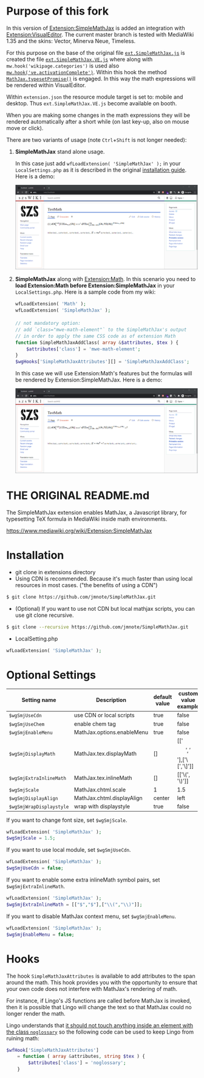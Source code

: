 # Purpose of this fork 

In this version of [Extension:SimpleMathJax](https://www.mediawiki.org/wiki/Extension:SimpleMathJax) is added an integration with [Extension:VisualEditor](https://www.mediawiki.org/wiki/Extension:VisualEditor). The current master branch is tested with MediaWiki 1.35 and the skins: Vector, Minerva Neue, Timeless.

For this purpose on the base of the original file [`ext.SimpleMathJax.js`](resources/ext.SimpleMathJax.js) is created the file [`ext.SimpleMathJax.VE.js`](resources/ext.SimpleMathJax.VE.js) where along with `mw.hook('wikipage.categories')` is used also [`mw.hook('ve.activationComplete')`](https://www.mediawiki.org/wiki/VisualEditor/Gadgets#Running_code_after_VisualEditor_is_activated). Within this hook the method [`MathJax.typesetPromise()`](http://docs.mathjax.org/en/latest/web/typeset.html) is engaged. 
In this way the math expressions will be rendered within VisualEditor. 

Within `extension.json` the resource module target is set to: mobile and desktop. Thus `ext.SimpleMathJax.VE.js` become available on booth.

When you are making some changes in the math expressions they will be rendered automatically after a short while (on last key-up, also on mouse move or click).


There are two variants of usage (note `Ctrl`+`Shift` is not longer needed):

1. **SimpleMathJax** stand alone usage.

    In this case just add `wfLoadExtension( 'SimpleMathJax' );` in your `LocalSettings.php` as it is described in the original [installation guide](#Installation). Here is a demo:

	![MediaWiki:InternalWhitelist Example](.readme-images/SimpleMathJax-Stand-Alone.gif)

2. **SimpleMathJax** along with [Extension:Math](https://www.mediawiki.org/wiki/Extension:Math). In this scenario you need to **load Extension:Math before Extension:SimpleMathJax** in your `LocalSettings.php`. Here is a sample code from my wiki:

	```php
	wfLoadExtension( 'Math' );
	wfLoadExtension( 'SimpleMathJax' );

	// not mandatory option: 
	// add `class="mwe-math-element"` to the SimpleMathJax's output
	// in order to apply the same CSS code as of extension Math
	function SimpleMathJaxAddClass( array &$attributes, $tex ) {
        $attributes['class'] = 'mwe-math-element'; 
	}
	$wgHooks['SimpleMathJaxAttributes'][] = 'SimpleMathJaxAddClass';
	```

	In this case we will use Extension:Math's features but the formulas will be rendered by Extension:SimpleMathJax. Here is a demo:

	![MediaWiki:InternalWhitelist Example](.readme-images/SimpleMathJax-Along-With-Math.gif)


# THE ORIGINAL README.md

The SimpleMathJax extension enables MathJax, a Javascript library, for typesetting TeX formula in MediaWiki inside math environments.

https://www.mediawiki.org/wiki/Extension:SimpleMathJax


# Installation
* git clone in extensions directory
* Using CDN is recommended. Because it's much faster than using local resources in most cases. ("the benefits of using a CDN")
```Bash
$ git clone https://github.com/jmnote/SimpleMathJax.git
```

* (Optional) If you want to use not CDN but local mathjax scripts, you can use git clone recursive.
```Bash
$ git clone --recursive https://github.com/jmnote/SimpleMathJax.git
```

* LocalSetting.php
```PHP
wfLoadExtension( 'SimpleMathJax' );
```

# Optional Settings
| Setting name             | Description                      | default value | custom value example        |
| ------------------------ | -------------------------------- | ------------- | --------------------------- |
| `$wgSmjUseCdn`           | use CDN or local scripts         | true          | false                       |
| `$wgSmjUseChem`          | enable chem tag                  | true          | false                       |
| `$wgSmjEnableMenu`       | MathJax.options.enableMenu       | true          | false                       |
| `$wgSmjDisplayMath`      | MathJax.tex.displayMath          | []            | [['$$','$$'],['\\[','\\]']] |
| `$wgSmjExtraInlineMath`  | MathJax.tex.inlineMath           | []            | [['\\(', '\\)']]            |
| `$wgSmjScale`            | MathJax.chtml.scale              | 1             | 1.5                         |
| `$wgSmjDisplayAlign`     | MathJax.chtml.displayAlign       | center        | left                        |
| `$wgSmjWrapDisplaystyle` | wrap with displaystyle           | true          | false                       |

If you want to change font size, set `$wgSmjScale`.
```PHP
wfLoadExtension( 'SimpleMathJax' );
$wgSmjScale = 1.5;
```

If you want to use local module, set `$wgSmjUseCdn`.
```PHP
wfLoadExtension( 'SimpleMathJax' );
$wgSmjUseCdn = false;
```

If you want to enable some extra inlineMath symbol pairs, set `$wgSmjExtraInlineMath`.
```PHP
wfLoadExtension( 'SimpleMathJax' );
$wgSmjExtraInlineMath = [["$","$"],["\\(","\\)"]];
```

If you want to disable MathJax context menu, set `$wgSmjEnableMenu`.
```PHP
wfLoadExtension( 'SimpleMathJax' );
$wgSmjEnableMenu = false;
```

# Hooks
The hook `SimpleMathJaxAttributes` is available to add attributes to the span around the math. This hook provides you with the opportunity to ensure that your own code does not interfere with MathJax's rendering of math.

For instance, if Lingo's JS functions are called before MathJax is invoked, then it is possible that Lingo will change the text so that MathJax could no longer render the math.

Lingo understands that [it should not touch anything inside an element with the class `noglossary`](https://www.mediawiki.org/wiki/Extension:Lingo#Excluding_text_from_markup) so the following code can be used to keep Lingo from ruining math:
```PHP
$wfHook['SimpleMathJaxAttributes']
	= function ( array &attributes, string $tex ) {
		$attributes['class'] = 'noglossary';
	}
```
